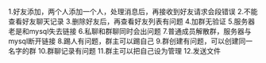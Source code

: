 1.好友添加，两个人添加一个人，处理消息后，再接收到好友请求会段错误
2.不能查看好友聊天记录
3.删除好友后，再查看好友列表有问题
4.加群无验证
5.服务器老是和mysql失去链接
6.私聊和群聊同时会出问题
7.普通成员解散群，服务器与mysql断开链接
8.踢人有问题，群主可以踢自己
9.群创建有问题，可以创建同一名字的群
10.群聊记录有问题
11.群主可以把自己设为管理
12.发送文件
